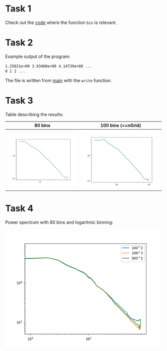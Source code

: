 # Task 1

Check out the [code](mass_assignment/helpers.cxx) where the function ``bin`` is relevant. 


# Task 2

Example output of the program:

```{bash}
1.25831e+09 3.93408e+08 4.14739e+08 ...
0 1 2 ...
```

The file is written from [main](mass_assignment/main.cxx) with the ``write`` function. 

# Task 3

Table describing the results:

| 80 bins | 100 bins (==nGrid) |
|----------------|----------------|
| ![power](mass_assignment/power_80bins.png)| ![power](mass_assignment/power_100bins.png)             |


# Task 4

Power spectrum with 80 bins and logaritmic binning:

![power](mass_assignment/power_all.png)